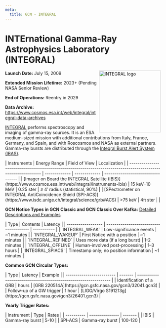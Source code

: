 ```yaml
---
meta:
  title: GCN - INTEGRAL
---
```


# INTErnational Gamma-Ray Astrophysics Laboratory (INTEGRAL)

<img 
  src="/_static/img/integral-logo.jpg"
  width="200"
  align="right"
  alt="INTEGRAL logo"
  className="grid-col-6 mobile-lg:grid-col-4 tablet:grid-col-2 desktop:grid-col-3"
/>

**Launch Date:** July 15, 2009

**Extended Mission Lifetime:** 2023+ (Pending NASA Senior Review)

**End of Operations:** Reentry in 2029

**Data Archive:**
https://www.cosmos.esa.int/web/integral/integral-data-archives

[INTEGRAL](https://www.cosmos.esa.int/web/integral) performs spectroscopy and imaging of gamma-ray sources. It is an ESA medium-sized mission with additional contributions from Italy, France, Germany, and Spain, and with Roscosmos and NASA as external partners. Gamma-ray bursts are distributed through the [Integral Burst Alert System (IBAS)](https://www.isdc.unige.ch/integral/science/grb).

<div className="overflow-table">
| Instruments                                                                                                     | Energy Range  | Field of View | Localization                       |
| --------------------------------------------------------------------------------------------------------------- | ------------- | ------------- | ---------------------------------- |
| [Imager on Board the INTEGRAL Satellite (IBIS)](https://www.cosmos.esa.int/web/integral/instruments-ibis)       | 15 keV–10 MeV | 0.25 ster     | &leq; 4′ radius (statistical, 90%) |
| [SPectrometer on INTEGRAL AntiCoincidence Shield (SPI-ACS)](https://www.isdc.unige.ch/integral/science/grb#ACS) | &gt;75 keV    | 4π ster       |                                    |
</div>

**GCN Notice Types in GCN Classic and GCN Classic Over Kafka:**
[Detailed Descriptions and Examples](https://gcn.gsfc.nasa.gov/integral.html)

<div className="overflow-table">
| Type               | Contents                                | Latency     |
| ------------------ | --------------------------------------- | ----------- |
| `INTEGRAL_WEAK`    | Low-significance events                 | ~1 minutes  |
| `INTEGRAL_WAKEUP`  | First Notice with a position            | ~1 minutes  |
| `INTEGRAL_REFINED` | Uses more data (if a long burst)        | 1-2 minutes |
| `INTEGRAL_OFFLINE` | Human-involved post-processing          | 1–3 hours   |
| `INTEGRAL_SPIACS`  | Timestamp only; no position information | ~1 minutes  |
</div>

**Common GCN Circular Types:**

<div className="overflow-table">
| Type                      | Latency | Example                                                          |
| ------------------------- | ------- | ---------------------------------------------------------------- |
| Identification of a GRB   | hours   | [GRB 220514A](https://gcn.gsfc.nasa.gov/gcn3/32041.gcn3)         |
| Follow-up of a GW trigger | 1 hour  | [LIGO/Virgo S191213g](https://gcn.gsfc.nasa.gov/gcn3/26401.gcn3) |
</div>

**Yearly Trigger Rates:**

<div className="overflow-table">
| Instrument | Type            | Rates   |
| ---------- | --------------- | ------- |
| IBIS       | Gamma-ray burst | 5-10    |
| SPI-ACS    | Gamma-ray burst | 100-120 |
</div>
